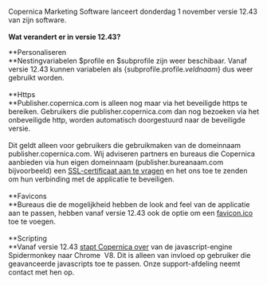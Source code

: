 Copernica Marketing Software lanceert donderdag 1 november versie 12.43
van zijn software. \
 \
 **Wat verandert er in versie 12.43?**

**Personaliseren\
**Nestingvariabelen \$profile en \$subprofile zijn weer beschibaar.
Vanaf versie 12.43 kunnen variabelen als {subprofile.profile.*veldnaam*}
dus weer gebruikt worden. \
 \
 **Https\
**Publisher.copernica.com is alleen nog maar via het beveiligde https te
bereiken. Gebruikers die publisher.copernica.com dan nog bezoeken via
het onbeveiligde http, worden automatisch doorgestuurd naar de
beveiligde versie. \
\
Dit geldt alleen voor gebruikers die gebruikmaken van de domeinnaam
publisher.copernica.com. Wij adviseren partners en bureaus die Copernica
aanbieden via hun eigen domeinnaam (publisher.bureanaam.com
bijvoorbeeld) een [SSL-certificaat aan te
vragen](http://www.copernica.com/nl/over-ons/nieuws/copernica-stapt-over-naar-https-en-adviseert-jou-hetzelfde-te-doen) en
het ons toe te zenden om hun verbinding met de applicatie te
beveiligen.\
 \
 **Favicons\
**Bureaus die de mogelijkheid hebben de look and feel van de applicatie
aan te passen, hebben vanaf versie 12.43 ook de optie om een
[favicon.ico](http://nl.wikipedia.org/wiki/Favicon) toe te voegen. \
 \
 **Scripting\
**Vanaf versie 12.43 [stapt Copernica
over](http://www.copernica.com/nl/over-ons/nieuws/belangrijk-nieuws-over-geavanceerde-javascript-condities)
van de javascript-engine Spidermonkey naar Chrome  V8. Dit is alleen van
invloed op gebruiker die geavanceerde javascripts toe te passen. Onze
support-afdeling neemt contact met hen op.
